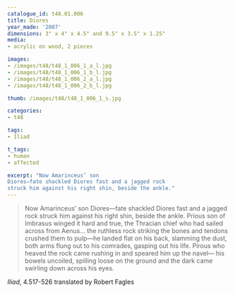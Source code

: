 ```yaml
---
catalogue_id: t48.01.006
title: Diores
year_made: '2007'
dimensions: 3" x 4" x 4.5" and 9.5" x 3.5" x 1.25"
media:
- acrylic on wood, 2 pieces

images:
- /images/t48/t48_1_006_1_a_l.jpg
- /images/t48/t48_1_006_1_b_l.jpg
- /images/t48/t48_1_006_2_a_l.jpg
- /images/t48/t48_1_006_2_b_l.jpg

thumb: /images/t48/t48_1_006_1_s.jpg

categories:
- t48

tags:
- Iliad

t_tags:
- human
- affected

excerpt: "Now Amarinceus’ son
Diores—fate shackled Diores fast and a jagged rock
struck him against his right shin, beside the ankle."
---
```


> Now Amarinceus’ son
Diores—fate shackled Diores fast and a jagged rock
struck him against his right shin, beside the ankle.
Prious son of Imbrasus winged it hard and true,
the Thracian chief who had sailed across from Aenus…
the ruthless rock striking the bones and tendons
crushed them to pulp—he landed flat on his back,
slamming the dust, both arms flung out to his comrades,
gasping out his life. Pirous who heaved the rock
came rushing in and speared him up the navel—
his bowels uncoiled, spilling loose on the ground
and the dark came swirling down across his eyes.

_Iliad_, 4.517-526 translated by Robert Fagles
